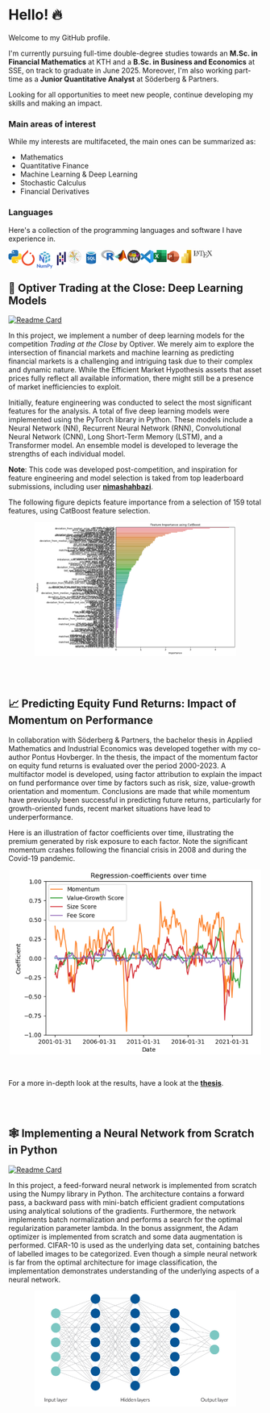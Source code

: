 # Hello! 🔥

Welcome to my GitHub profile. 

I'm currently pursuing full-time double-degree studies towards an **M.Sc. in Financial Mathematics** at KTH and a **B.Sc. in Business and Economics** at SSE, on track to graduate in June 2025. Moreover, I'm also working part-time as a **Junior Quantitative Analyst** at Söderberg & Partners. 

Looking for all opportunities to meet new people, continue developing my skills and making an impact.

### Main areas of interest
While my interests are multifaceted, the main ones can be summarized as: 

* Mathematics
* Quantitative Finance
* Machine Learning & Deep Learning
* Stochastic Calculus
* Financial Derivatives

### Languages
Here's a collection of the programming languages and software I have experience in.

[<img align="left" alt="Python" width="26px" src="https://github.com/hbrnld/hbrnld/blob/main/images/pythonicon.png" />]()
[<img align="left" alt="PyTorch" width="26px" src="https://github.com/hbrnld/hbrnld/blob/main/images/pytorchicon.png" />]()
[<img align="left" alt="NumPy" width="40px" src="https://github.com/hbrnld/hbrnld/blob/main/images/numpyicon.png" />]()
[<img align="left" alt="Pandas" width="26px" src="https://github.com/hbrnld/hbrnld/blob/main/images/pandasicon.png" />]()
[<img align="left" alt="Matplotlib" width="26px" src="https://github.com/hbrnld/hbrnld/blob/main/images/matplotlibicon.png" />]()
[<img align="left" alt="SQL" width="40px" src="https://github.com/hbrnld/hbrnld/blob/main/images/azure-sql-icon.png" />]()
[<img align="left" alt="R" width="26px" src="https://github.com/hbrnld/hbrnld/blob/main/images/Ricon.png" />]()
[<img align="left" alt="MATLAB" width="26px" src="https://github.com/hbrnld/hbrnld/blob/main/images/matlabicon.png" />]()
[<img align="left" alt="VBA" width="26px" src="https://github.com/hbrnld/hbrnld/blob/main/images/vbaicon.png" />]()
[<img align="left" alt="VSCode" width="26px" src="https://github.com/hbrnld/hbrnld/blob/main/images/vscodeicon.png" />]()
[<img align="left" alt="Excel" width="26px" src="https://github.com/hbrnld/hbrnld/blob/main/images/excelicon.png" />]()
[<img align="left" alt="PowerPoint" width="26px" src="https://github.com/hbrnld/hbrnld/blob/main/images/powerpointicon.png" />]()
[<img align="left" alt="PowerBI" width="26px" src="https://github.com/hbrnld/hbrnld/blob/main/images/powerbicon.png" />]()
[<img align="left" alt="LaTeX" width="40px" src="https://github.com/hbrnld/hbrnld/blob/main/images/latexicon.png" />]()

<!--
This is a comment
-->

<br><br>

## 🚀 Optiver Trading at the Close: Deep Learning Models

[![Readme Card](https://github-readme-stats.vercel.app/api/pin/?username=hbrnld&repo=Optiver-Trading-at-the-Close&title_color=000000)](https://github.com/hbrnld/Optiver-Trading-at-the-Close)

In this project, we implement a number of deep learning models for the competition *Trading at the Close* by Optiver. We merely aim to explore the intersection of financial markets and machine learning as predicting financial markets is a challenging and intriguing task due to their complex and dynamic nature. While the Efficient Market Hypothesis assets that asset prices fully reflect all available information, there might still be a presence of market inefficiencies to exploit.

Initially, feature engineering was conducted to select the most significant features for the analysis. A total of five deep learning models were implemented using the PyTorch library in Python. These models include a Neural Network (NN), Recurrent Neural Network (RNN), Convolutional Neural Network (CNN), Long Short-Term Memory (LSTM), and a Transformer model. An ensemble model is developed to leverage the strengths of each individual model.

**Note**: This code was developed post-competition, and inspiration for feature engineering and model selection is taked from top leaderboard submissions, including user **[nimashahbazi](https://github.com/nimashahbazi/optiver-trading-close/tree/master)**. 

The following figure depicts feature importance from a selection of 159 total features, using CatBoost feature selection. 

<p align="center">
  <img src="/images/feature_importance.png" alt="Feature Importance" width="400"/>
</p>

<br><br>

## 📈 Predicting Equity Fund Returns: Impact of Momentum on Performance

In collaboration with Söderberg & Partners, the bachelor thesis in Applied Mathematics and Industrial Economics was developed together with my co-author Pontus Hovberger. In the thesis, the impact of the momentum factor on equity fund returns is evaluated over the period 2000-2023. A multifactor model is developed, using factor attribution to explain the impact on fund performance over time by factors such as risk, size, value-growth orientation and momentum. Conclusions are made that while momentum have previously been successful in predicting future returns, particularly for growth-oriented funds, recent market situations have lead to underperformance.

Here is an illustration of factor coefficients over time, illustrating the premium generated by risk exposure to each factor. Note the significant momentum crashes following the financial crisis in 2008 and during the Covid-19 pandemic. 

<p align="center">
  <img src="/images/MultifactorModel_fullPeriod.png" alt="Multifactor Coefficients" width="500"/>
</p>

<br>

For a more in-depth look at the results, have a look at the **[thesis](https://kth.diva-portal.org/smash/record.jsf?pid=diva2%3A1827858&dswid=-3917)**.

<br><br>

## 🕸️ Implementing a Neural Network from Scratch in Python

[![Readme Card](https://github-readme-stats.vercel.app/api/pin/?username=hbrnld&repo=NN-from-scratch&title_color=000000)](https://github.com/hbrnld/NN-from-scratch)

In this project, a feed-forward neural network is implemented from scratch using the Numpy library in Python. The architecture contains a forward pass, a backward pass with mini-batch efficient gradient computations using analytical solutions of the gradients. Furthermore, the network implements batch normalization and performs a search for the optimal regularization parameter lambda. In the bonus assignment, the Adam optimizer is implemented from scratch and some data augmentation is performed. CIFAR-10 is used as the underlying data set, containing batches of labelled images to be categorized. Even though a simple neural network is far from the optimal architecture for image classification, the implementation demonstrates understanding of the underlying aspects of a neural network. 

<p align="center">
  <img src="/images/nn.png" alt="Network Architecture" width="400"/>
</p>

<br>
